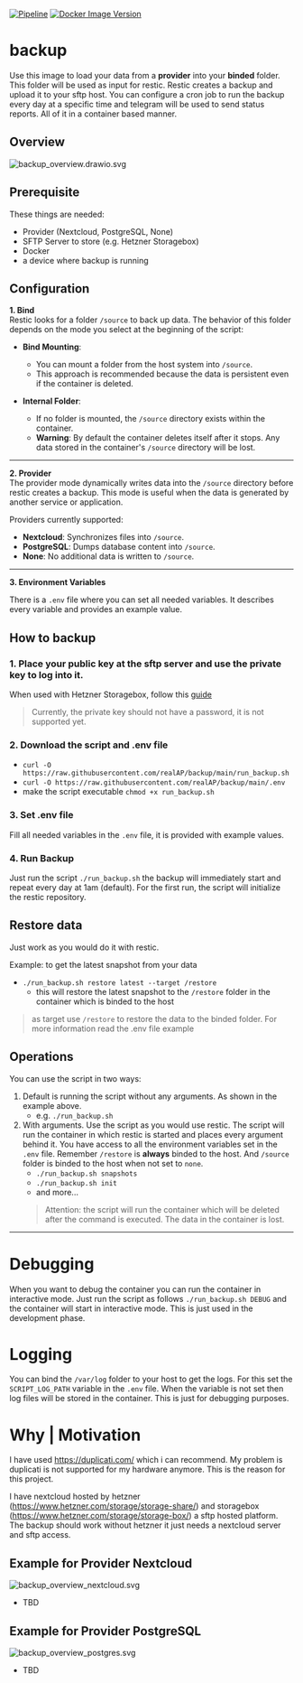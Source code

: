 [![Pipeline](https://github.com/realAP/backup/actions/workflows/pipeline.yml/badge.svg?branch=main)](https://github.com/realAP/backup/actions/workflows/pipeline.yml)
[![Docker Image Version](https://img.shields.io/docker/v/devp1337/backup?sort=semver)](https://hub.docker.com/r/devp1337/backup)
# backup
Use this image to load your data from a **provider** into your **binded** folder. This folder will be used as input for restic. Restic creates a backup and upload it to your sftp host.
You can configure a cron job to run the backup every day at a specific time and telegram will be used to send status reports.
All of it in a container based manner.

## Overview
![backup_overview.drawio.svg](resources/backup_overview.svg)

## Prerequisite
These things are needed:
* Provider (Nextcloud, PostgreSQL, None)
* SFTP Server to store (e.g. Hetzner Storagebox)
* Docker
* a device where backup is running

## Configuration
**1. Bind**  
Restic looks for a folder `/source` to back up data. The behavior of this folder depends on the mode you select at the beginning of the script:

- **Bind Mounting**:
    - You can mount a folder from the host system into `/source`.
    - This approach is recommended because the data is persistent even if the container is deleted.

- **Internal Folder**:
    - If no folder is mounted, the `/source` directory exists within the container.
    - **Warning**: By default the container deletes itself after it stops. Any data stored in the container's `/source` directory will be lost.
---
**2. Provider**  
The provider mode dynamically writes data into the `/source` directory before restic creates a backup. This mode is useful when the data is generated by another service or application.

Providers currently supported:
- **Nextcloud**: Synchronizes files into `/source`.
- **PostgreSQL**: Dumps database content into `/source`.
- **None**: No additional data is written to `/source`.

---
**3. Environment Variables**

There is a `.env` file where you can set all needed variables.
It describes every variable and provides an example value.


## How to backup
### 1. Place your public key at the sftp server and use the private key to log into it.
When used with Hetzner Storagebox, follow this [guide](https://docs.hetzner.com/storage/storage-box/backup-space-ssh-keys)
> Currently, the private key should not have a password, it is not supported yet.

### 2. Download the script and .env file
* `curl -O https://raw.githubusercontent.com/realAP/backup/main/run_backup.sh`
* `curl -O https://raw.githubusercontent.com/realAP/backup/main/.env`
* make the script executable `chmod +x run_backup.sh`

### 3. Set .env file
Fill all needed variables in the `.env` file, it is provided with example values.

### 4. Run Backup
Just run the script `./run_backup.sh` the backup will immediately start and repeat every day at 1am (default).
For the first run, the script will initialize the restic repository.

## Restore data
Just work as you would do it with restic.

Example: to get the latest snapshot from your data
* `./run_backup.sh restore latest --target /restore`
  * this will restore the latest snapshot to the `/restore` folder in the container which is binded to the host
> as target use `/restore` to restore the data to the binded folder. For more information read the .env file example


## Operations
You can use the script in two ways:
1. Default is running the script without any arguments. As shown in the example above.
    * e.g. `./run_backup.sh`
1. With arguments. Use the script as you would use restic. The script will run the container in which restic is started and places every argument behind it.
   You have access to all the environment variables set in the `.env` file. Remember `/restore` is **always** binded to the host. And `/source` folder is binded to the host when not set to `none`.
    * `./run_backup.sh snapshots`
    * `./run_backup.sh init`
    * and more...
    >  Attention: the script will run the container which will be deleted after the command is executed. The data in the container is lost.

---
# Debugging
When you want to debug the container you can run the container in interactive mode.
Just run the script as follows `./run_backup.sh DEBUG` and the container will start in interactive mode.
This is just used in the development phase.

# Logging
You can bind the `/var/log` folder to your host to get the logs. For this set the `SCRIPT_LOG_PATH` variable in the `.env` file.
When the variable is not set then log files will be stored in the container.
This is just for debugging purposes.

# Why | Motivation
I have used https://duplicati.com/ which i can recommend. 
My problem is duplicati is not supported for my hardware anymore.
This is the reason for this project.

I have nextcloud hosted by hetzner (https://www.hetzner.com/storage/storage-share/) and storagebox (https://www.hetzner.com/storage/storage-box/) a sftp hosted platform.
The backup should work without hetzner it just needs a nextcloud server and sftp access.

## Example for Provider Nextcloud
![backup_overview_nextcloud.svg](resources/backup_overview_nextcloud.svg)
* TBD

## Example for Provider PostgreSQL
![backup_overview_postgres.svg](resources/backup_overview_postgres.svg)
* TBD

